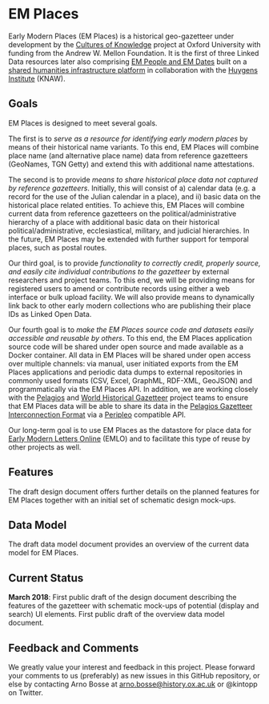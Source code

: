 # EM Places
Early Modern Places (EM Places) is a historical geo-gazetteer under development by the [Cultures of Knowledge](culturesofknowledge.org) project at Oxford University with funding from the Andrew W. Mellon Foundation. It is the first of three Linked Data resources later also comprising [EM People and EM Dates](http://www.culturesofknowledge.org/?p=8455) built on a [shared humanities infrastructure platform](https://github.com/HuygensING/timbuctoo) in collaboration with the [Huygens Institute](https://www.huygens.knaw.nl/?lang=en) (KNAW). 

## Goals
EM Places is designed to meet several goals. 

The first is to _serve as a resource for identifying early modern places_ by means of their historical name variants. To this end, EM Places will combine place name (and alternative place name) data from reference gazetteers (GeoNames, TGN Getty) and extend this with additional name attestations. 

The second is to provide _means to share historical place data not captured by reference gazetteers_. Initially, this will consist of a) calendar data (e.g. a record for the use of the Julian calendar in a place), and ii) basic data on the historical place related entities. To achieve this, EM Places will combine current data from reference gazetteers on the political/administrative hierarchy of a place with additional basic data on their historical political/administrative, ecclesiastical, military, and judicial hierarchies. In the future, EM Places may be extended with further support for temporal places, such as postal routes. 

Our third goal, is to provide _functionality to correctly credit, properly source, and easily cite individual contributions to the gazetteer_ by external researchers and project teams. To this end, we will be providing means for registered users to amend or contribute records using either a web interface or bulk upload facility. We will also provide means to dynamically link back to other early modern collections who are publishing their place IDs as Linked Open Data. 

Our fourth goal is to _make the EM Places source code and datasets easily accessible and reusable by others_. To this end, the EM Places application source code will be shared under open source and made available as a Docker container. All data in EM Places will be shared under open access over multiple channels: via manual, user initiated exports from the EM Places applications and periodic data dumps to external repositories in commonly used formats (CSV, Excel, GraphML, RDF-XML, GeoJSON) and programmatically via the EM Places API. In addition, we are working closely with the [Pelagios](http://commons.pelagios.org) and [World Historical Gazetteer](http://whgazetteer.org) project teams to ensure that EM Places data will be able to share its data in the [Pelagios Gazetteer Interconnection Format](https://github.com/pelagios/pelagios-cookbook/wiki/Pelagios-Gazetteer-Interconnection-Format) via a [Peripleo](https://github.com/pelagios/peripleo) compatible API.

Our long-term goal is to use EM Places as the datastore for place data for [Early Modern Letters Online](http://emlo.bodleian.ox.ac.uk) (EMLO) and to facilitate this type of reuse by other projects as well. 

## Features
The draft design document offers further details on the planned features for EM Places together with an initial set of schematic design mock-ups. 

## Data Model 
The draft data model document provides an overview of the current data model for EM Places.

## Current Status
**March 2018**: First public draft of the design document describing the features of the gazetteer with schematic mock-ups of potential (display and search) UI elements. First public draft of the overview data model document. 

## Feedback and Comments
We greatly value your interest and feedback in this project. Please forward your comments to us (preferably) as new issues in this GitHub repository, or else by contacting Arno Bosse at arno.bosse@history.ox.ac.uk or @kintopp on Twitter.